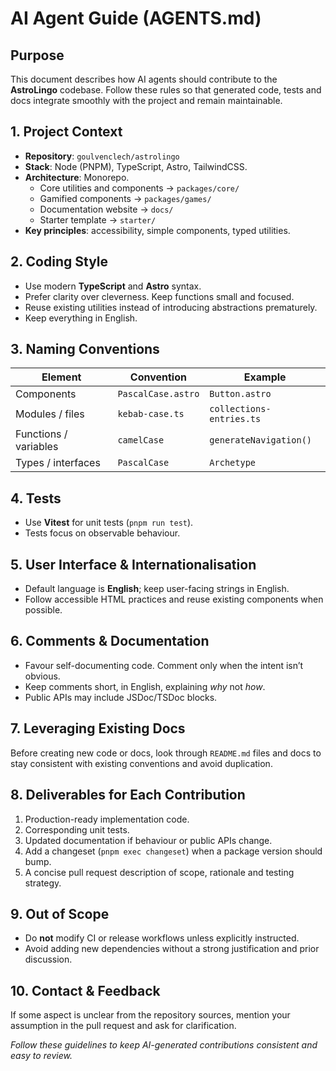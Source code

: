 # AI Agent Guide (AGENTS.md)

## Purpose

This document describes how AI agents should contribute to the **AstroLingo** codebase. Follow these rules so that generated code, tests and docs integrate smoothly with the project and remain maintainable.

## 1. Project Context

* **Repository**: `goulvenclech/astrolingo`
* **Stack**: Node (PNPM), TypeScript, Astro, TailwindCSS.
* **Architecture**: Monorepo.
  * Core utilities and components → `packages/core/`
  * Gamified components → `packages/games/`
  * Documentation website → `docs/`
  * Starter template → `starter/`
* **Key principles**: accessibility, simple components, typed utilities.

## 2. Coding Style

* Use modern **TypeScript** and **Astro** syntax.
* Prefer clarity over cleverness. Keep functions small and focused.
* Reuse existing utilities instead of introducing abstractions prematurely.
* Keep everything in English.

## 3. Naming Conventions

| Element               | Convention         | Example                  |
| --------------------- | ------------------ | ------------------------ |
| Components            | `PascalCase.astro` | `Button.astro`           |
| Modules / files       | `kebab-case.ts`    | `collections-entries.ts` |
| Functions / variables | `camelCase`        | `generateNavigation()`   |
| Types / interfaces    | `PascalCase`       | `Archetype`              |

## 4. Tests

* Use **Vitest** for unit tests (`pnpm run test`).
* Tests focus on observable behaviour.

## 5. User Interface & Internationalisation

* Default language is **English**; keep user-facing strings in English.
* Follow accessible HTML practices and reuse existing components when possible.

## 6. Comments & Documentation

* Favour self-documenting code. Comment only when the intent isn’t obvious.
* Keep comments short, in English, explaining *why* not *how*.
* Public APIs may include JSDoc/TSDoc blocks.

## 7. Leveraging Existing Docs

Before creating new code or docs, look through `README.md` files and docs to stay consistent with existing conventions and avoid duplication.

## 8. Deliverables for Each Contribution

1. Production-ready implementation code.
2. Corresponding unit tests.
3. Updated documentation if behaviour or public APIs change.
4. Add a changeset (`pnpm exec changeset`) when a package version should bump.
5. A concise pull request description of scope, rationale and testing strategy.

## 9. Out of Scope

* Do **not** modify CI or release workflows unless explicitly instructed.
* Avoid adding new dependencies without a strong justification and prior discussion.

## 10. Contact & Feedback

If some aspect is unclear from the repository sources, mention your assumption in the pull request and ask for clarification.

*Follow these guidelines to keep AI-generated contributions consistent and easy to review.*